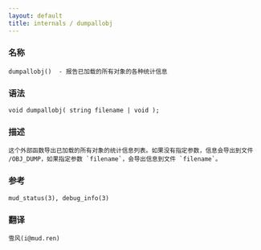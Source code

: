 ```yaml
---
layout: default
title: internals / dumpallobj
---
```


### 名称

    dumpallobj()  - 报告已加载的所有对象的各种统计信息

### 语法

    void dumpallobj( string filename | void );

### 描述

    这个外部函数导出已加载的所有对象的统计信息列表。如果没有指定参数，信息会导出到文件 /OBJ_DUMP，如果指定参数 `filename`，会导出信息到文件 `filename`。

### 参考

    mud_status(3), debug_info(3)

### 翻译

    雪风(i@mud.ren)
